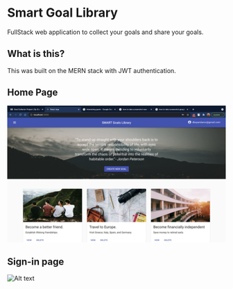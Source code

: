 # Smart Goal Library
FullStack web application to collect your goals and share your goals.

## What is this?

This was built on the MERN stack with JWT authentication. 

## Home Page
![Alt text](./home.png?raw=true "Home Page")

## Sign-in page
![Alt text](./signin.png?raw=true "Sign-in Page")


